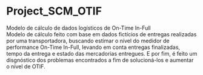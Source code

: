# Project_SCM_OTIF
Modelo de cálculo de dados logísticos de On-Time In-Full \
Modelo de cálculo feito com base em dados fictícios de entregas realizadas por uma transportadora, buscando estimar o nível do medidor de performance On-Time In-Full, levando em conta entregas finalizadas, tempo da entrega e estado das mercadorias entregues. E por fim, é feito um disgnóstico dos problemas encontrados a fim de solucioná-los e aumentar o nível de OTIF.
